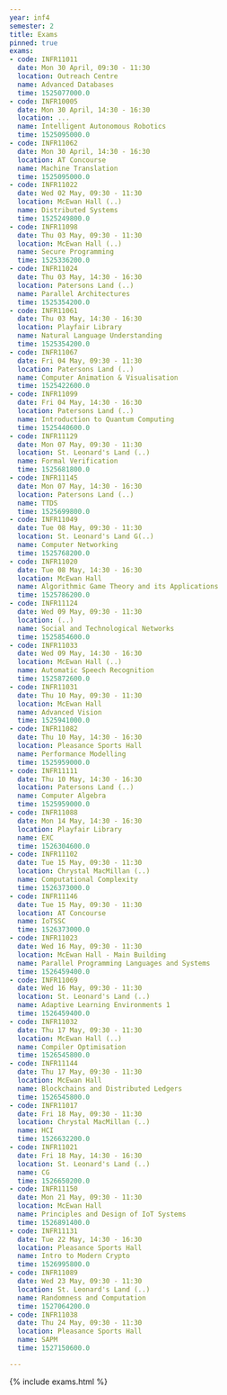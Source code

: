 ```yaml
---
year: inf4
semester: 2
title: Exams
pinned: true
exams:
- code: INFR11011
  date: Mon 30 April, 09:30 - 11:30
  location: Outreach Centre
  name: Advanced Databases
  time: 1525077000.0
- code: INFR10005
  date: Mon 30 April, 14:30 - 16:30
  location: ...
  name: Intelligent Autonomous Robotics
  time: 1525095000.0
- code: INFR11062
  date: Mon 30 April, 14:30 - 16:30
  location: AT Concourse
  name: Machine Translation
  time: 1525095000.0
- code: INFR11022
  date: Wed 02 May, 09:30 - 11:30
  location: McEwan Hall (..)
  name: Distributed Systems
  time: 1525249800.0
- code: INFR11098
  date: Thu 03 May, 09:30 - 11:30
  location: McEwan Hall (..)
  name: Secure Programming
  time: 1525336200.0
- code: INFR11024
  date: Thu 03 May, 14:30 - 16:30
  location: Patersons Land (..)
  name: Parallel Architectures
  time: 1525354200.0
- code: INFR11061
  date: Thu 03 May, 14:30 - 16:30
  location: Playfair Library
  name: Natural Language Understanding
  time: 1525354200.0
- code: INFR11067
  date: Fri 04 May, 09:30 - 11:30
  location: Patersons Land (..)
  name: Computer Animation & Visualisation
  time: 1525422600.0
- code: INFR11099
  date: Fri 04 May, 14:30 - 16:30
  location: Patersons Land (..)
  name: Introduction to Quantum Computing
  time: 1525440600.0
- code: INFR11129
  date: Mon 07 May, 09:30 - 11:30
  location: St. Leonard's Land (..)
  name: Formal Verification
  time: 1525681800.0
- code: INFR11145
  date: Mon 07 May, 14:30 - 16:30
  location: Patersons Land (..)
  name: TTDS
  time: 1525699800.0
- code: INFR11049
  date: Tue 08 May, 09:30 - 11:30
  location: St. Leonard's Land G(..)
  name: Computer Networking
  time: 1525768200.0
- code: INFR11020
  date: Tue 08 May, 14:30 - 16:30
  location: McEwan Hall
  name: Algorithmic Game Theory and its Applications
  time: 1525786200.0
- code: INFR11124
  date: Wed 09 May, 09:30 - 11:30
  location: (..)
  name: Social and Technological Networks
  time: 1525854600.0
- code: INFR11033
  date: Wed 09 May, 14:30 - 16:30
  location: McEwan Hall (..)
  name: Automatic Speech Recognition
  time: 1525872600.0
- code: INFR11031
  date: Thu 10 May, 09:30 - 11:30
  location: McEwan Hall
  name: Advanced Vision
  time: 1525941000.0
- code: INFR11082
  date: Thu 10 May, 14:30 - 16:30
  location: Pleasance Sports Hall
  name: Performance Modelling
  time: 1525959000.0
- code: INFR11111
  date: Thu 10 May, 14:30 - 16:30
  location: Patersons Land (..)
  name: Computer Algebra
  time: 1525959000.0
- code: INFR11088
  date: Mon 14 May, 14:30 - 16:30
  location: Playfair Library
  name: EXC
  time: 1526304600.0
- code: INFR11102
  date: Tue 15 May, 09:30 - 11:30
  location: Chrystal MacMillan (..)
  name: Computational Complexity
  time: 1526373000.0
- code: INFR11146
  date: Tue 15 May, 09:30 - 11:30
  location: AT Concourse
  name: IoTSSC
  time: 1526373000.0
- code: INFR11023
  date: Wed 16 May, 09:30 - 11:30
  location: McEwan Hall - Main Building
  name: Parallel Programming Languages and Systems
  time: 1526459400.0
- code: INFR11069
  date: Wed 16 May, 09:30 - 11:30
  location: St. Leonard's Land (..)
  name: Adaptive Learning Environments 1
  time: 1526459400.0
- code: INFR11032
  date: Thu 17 May, 09:30 - 11:30
  location: McEwan Hall (..)
  name: Compiler Optimisation
  time: 1526545800.0
- code: INFR11144
  date: Thu 17 May, 09:30 - 11:30
  location: McEwan Hall
  name: Blockchains and Distributed Ledgers
  time: 1526545800.0
- code: INFR11017
  date: Fri 18 May, 09:30 - 11:30
  location: Chrystal MacMillan (..)
  name: HCI
  time: 1526632200.0
- code: INFR11021
  date: Fri 18 May, 14:30 - 16:30
  location: St. Leonard's Land (..)
  name: CG
  time: 1526650200.0
- code: INFR11150
  date: Mon 21 May, 09:30 - 11:30
  location: McEwan Hall
  name: Principles and Design of IoT Systems
  time: 1526891400.0
- code: INFR11131
  date: Tue 22 May, 14:30 - 16:30
  location: Pleasance Sports Hall
  name: Intro to Modern Crypto
  time: 1526995800.0
- code: INFR11089
  date: Wed 23 May, 09:30 - 11:30
  location: St. Leonard's Land (..)
  name: Randomness and Computation
  time: 1527064200.0
- code: INFR11038
  date: Thu 24 May, 09:30 - 11:30
  location: Pleasance Sports Hall
  name: SAPM
  time: 1527150600.0

---
```

{% include exams.html %}
